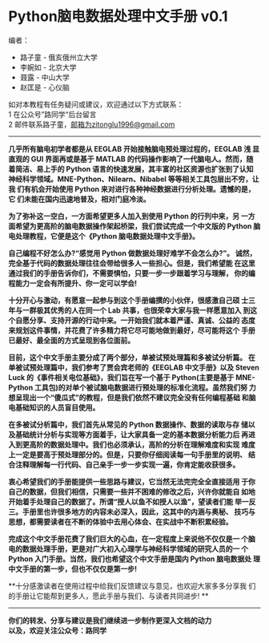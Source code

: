 # **Python脑电数据处理中文手册 v0.1**  

编者：  
- 路子童 - 俄亥俄州立大学  
- 李婉如 - 北京大学  
- 聂露 - 中山大学
- 赵匡是 - 心仪脑

如对本教程有任务疑问或建议，欢迎通过以下方式联系：  
1 在公众号”路同学“后台留言  
2 邮件联系路子童，邮箱为zitonglu1996@gmail.com

***

**几乎所有脑电初学者都是从 EEGLAB 开始接触脑电预处理过程的，EEGLAB 浅 显直观的 GUI 界面再或是基于 MATLAB 的代码操作影响了一代脑电人。然而，随 着简洁、易上手的 Python 语言的快速发展，其丰富的社区资源也扩张到了认知 神经科学领域。MNE-Python、Nilearn、Nibabel 等等相关工具包层出不穷，让我 们有机会开始使用 Python 来对进行各种神经数据进行分析处理。遗憾的是，它 们未能在国内迅速地普及，相对门庭冷淡。**  

**为了弥补这一空白，一方面希望更多人加入到使用 Python 的行列中来，另 一方面希望为更高阶的脑电数据操作架起桥梁，我们尝试完成一个中文版的 Python 脑电处理教程，它便是这个《Python 脑电数据处理中文手册》。**  

**自己编程不好怎么办?“感觉用 Python 做数据处理好难学不会怎么办?”。 诚然，完全基于代码的数据处理往往会带给很多人一些担心。但是，我们希望能 在这里通过我们的手册告诉你们，不需要惧怕，只要一步一步跟着学习与理解， 你的编程能力一定会有所提升、你一定可以学会!**  

**十分开心与激动，有愿意一起参与到这个手册编撰的小伙伴，很感激自己硕 士三年与一群极其优秀的人在同一个 Lab 共事，也很荣幸大家与我一样愿意加入 到这个自愿分享、支持开源的行动中来。一开始我们就本着严谨、真诚、公益的 态度来规划这件事情，并花费了许多精力将它尽可能地做到最好，尽可能将这个 手册已最好、最全面的方式呈现到各位面前。**  

**目前，这个中文手册主要分成了两个部分，单被试预处理篇和多被试分析篇。 在单被试预处理篇中，我们参考了贾会宾老师的《EEGLAB 中文手册》以及 Steven Luck 的《事件相关电位基础》，我们旨在写一个基于 Python(主要是基于 MNE- Python 工具包)的对单个被试脑电数据进行预处理的标准化流程。虽然我们努 力想呈现出一个“傻瓜式”的教程，但是我们依然不建议完全没有任何编程基础 和脑电基础知识的人员盲目使用。**  

**在多被试分析篇中，我们首先从常见的 Python 数据操作、数据的读取与存 储以及基础统计分析与实现等方面着手，让大家具备一定的基本数据分析能力后 再进入到更高阶的数据处理中。我们也必须承认，高阶的分析在理解难度和实现 难度上一定是要高于预处理部分的。但是，只要你仔细阅读每一句手册里的说明、 结合注释理解每一行代码、自己亲手一步一步实现一遍，你肯定能收获很多。**  

**衷心希望我们的手册能提供一些思路与建议，它当然无法完完全全直接适用 于你自己的数据，但我们相信，只需要一些并不困难的修改之后，兴许你就能自 如地开始着手处理自己的数据了。所谓“授人以鱼不如授人以渔”，望读者们能 举一反三。手册里也许很多地方的内容未必深入，因此，这其中的内涵与奥秘、 技巧与思想，都需要读者在不断的体验中去用心体会、在实战中不断积累经验。**  

**完成这个中文手册花费了我们巨大的心血，在一定程度上来说他不仅仅是一 个脑电的数据处理手册，更是对广大初入心理学与神经科学领域的研究人员的一 个 Python 入门手册。当然，我们也希望这个中文手册是国内 Python 脑电数据处 理中文手册的第一步，但也不仅仅是第一步!**  

**十分感激读者在使用过程中给我们反馈建议与意见，也欢迎大家多多分享我 们的手册让它能帮到更多人，愿此手册与我们、与读者共同进步!  **

***

**你们的转发、分享与建议是我们继续进一步制作更深入文档的动力**  
**以及，欢迎关注公众号：路同学**